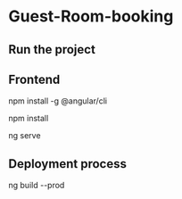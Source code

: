 # Guest-Room-booking

## Run the project
## Frontend

npm install -g @angular/cli

npm install

ng serve

## Deployment process

ng build --prod